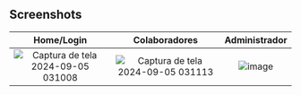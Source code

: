 
## Screenshots
Home/Login | Colaboradores | Administrador
:-----:|:-----:|:-----:
 ![Captura de tela 2024-09-05 031008](https://github.com/user-attachments/assets/6c282271-8289-4323-9ac3-013da91be22c) |![Captura de tela 2024-09-05 031113](https://github.com/user-attachments/assets/e0fe932c-a73d-42b4-b5cc-bde8902040e3) | ![image](https://github.com/user-attachments/assets/4d81787e-6ad6-4ef7-b80b-79160a32bc0a)


